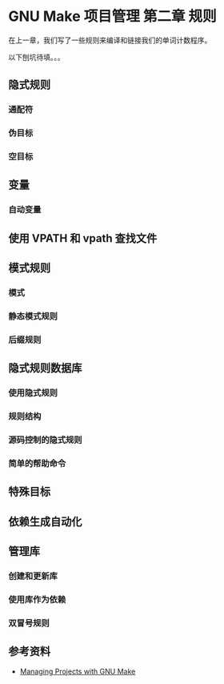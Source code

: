 # GNU Make 项目管理 第二章 规则

[annotation]: <id> (09443028-3ef7-4314-8998-5593c2b8c8c8)
[annotation]: <status> (protect)
[annotation]: <create_time> (2021-04-18 17:40:01)
[annotation]: <category> (计算机技术)
[annotation]: <tags> (Make|Makefile|GNU)
[annotation]: <topic> (GNU Make项目管理)
[annotation]: <index> (2)
[annotation]: <comments> (true)
[annotation]: <url> (http://blog.ccyg.studio/article/09443028-3ef7-4314-8998-5593c2b8c8c8)

在上一章，我们写了一些规则来编译和链接我们的单词计数程序。

以下刨坑待填。。。

## 隐式规则

### 通配符

### 伪目标

### 空目标

## 变量

### 自动变量

## 使用 VPATH 和 vpath 查找文件

## 模式规则

### 模式

### 静态模式规则

### 后缀规则

## 隐式规则数据库

### 使用隐式规则

### 规则结构

### 源码控制的隐式规则

### 简单的帮助命令

## 特殊目标

## 依赖生成自动化

## 管理库

### 创建和更新库

### 使用库作为依赖

### 双冒号规则

## 参考资料

- [Managing Projects with GNU Make](https://book.douban.com/subject/1850994/)
